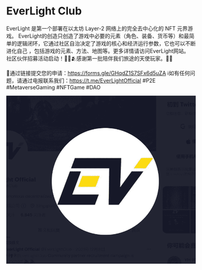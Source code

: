 # EverLight Club

EverLight 是第一个部署在以太坊 Layer-2 网络上的完全去中心化的 NFT 元界游戏。 EverLight的创造只创造了游戏中必要的元素（角色、装备、货币等）和最简单的逻辑闭环，它通过社区自治决定了游戏的核心和经济运行参数，它也可以不断进化自己 ，包括游戏的元素、方法、地图等。更多详情请访问EverLight网站。
 社区伙伴招募活动启动！🎉🎉🫂感谢第一批陪伴我们旅途的天使玩家。🚀🚀

📨通过链接提交您的申请：https://forms.gle/GHqdZ1S7SFx6d5uZA
ℹ️如有任何问题，请通过电报联系我们：https://t.me/EverLightOfficial
#P2E #MetaverseGaming #NFTGame #DAO

![NFT](微信截图_20220903175605.png)


